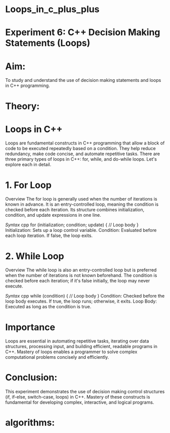 # Loops_in_c_plus_plus
# Experiment 6: C++ Decision Making Statements (Loops)
# Aim:
To study and understand the use of decision making statements and loops in C++ programming.

# Theory:
# Loops in C++
Loops are fundamental constructs in C++ programming that allow a block of code to be executed repeatedly based on a condition. They help reduce redundancy, make code concise, and automate repetitive tasks. There are three primary types of loops in C++: for, while, and do-while loops. Let's explore each in detail.

# 1. For Loop
Overview
The for loop is generally used when the number of iterations is known in advance. It is an entry-controlled loop, meaning the condition is checked before each iteration. Its structure combines initialization, condition, and update expressions in one line.

_Syntax_
cpp
for (initialization; condition; update) {
    // Loop body
}
Initialization: Sets up a loop control variable.
Condition: Evaluated before each loop iteration. If false, the loop exits.

# 2. While Loop
Overview
The while loop is also an entry-controlled loop but is preferred when the number of iterations is not known beforehand. The condition is checked before each iteration; if it's false initially, the loop may never execute.

 _Syntax_
cpp
while (condition) {
    // Loop body
}
Condition: Checked before the loop body executes. If true, the loop runs; otherwise, it exits.
Loop Body: Executed as long as the condition is true.

# Importance
Loops are essential in automating repetitive tasks, iterating over data structures, processing input, and building efficient, readable programs in C++. Mastery of loops enables a programmer to solve complex computational problems concisely and efficiently.

# Conclusion:
This experiment demonstrates the use of decision making control structures (if, if-else, switch-case, loops) in C++. Mastery of these constructs is fundamental for developing complex, interactive, and logical programs.

# algorithms:


